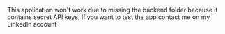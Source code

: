 This application won't work due to missing the backend folder because it contains secret API keys, If you want to test the app contact me on my LinkedIn account
